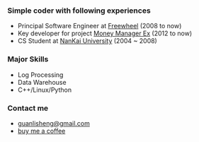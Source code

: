 ###  Simple coder with following experiences
* Principal Software Engineer at [Freewheel](https://www.linkedin.com/in/guanlisheng) (2008 to now)
* Key developer for project [Money Manager Ex](http://www.moneymanagerex.org/) (2012 to now)
* CS Student at [NanKai University](http://www.nankai.edu.cn) (2004 ~ 2008)

### Major Skills
* Log Processing
* Data Warehouse
* C++/Linux/Python

### Contact me
* guanlisheng@gmail.com
* [buy me a coffee](https://cash.me/$guanlisheng/1)
